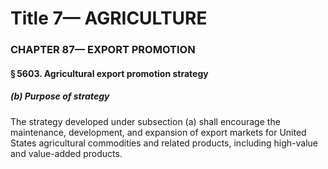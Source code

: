 
# Title 7— AGRICULTURE
### CHAPTER 87— EXPORT PROMOTION
#### § 5603. Agricultural export promotion strategy
##### (b) Purpose of strategy

The strategy developed under subsection (a) shall encourage the maintenance, development, and expansion of export markets for United States agricultural commodities and related products, including high-value and value-added products.
